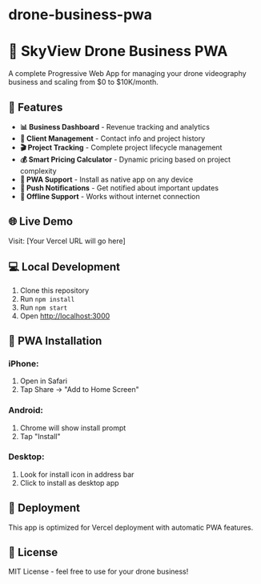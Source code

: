 # drone-business-pwa
# 🚁 SkyView Drone Business PWA

A complete Progressive Web App for managing your drone videography business and scaling from $0 to $10K/month.

## 🚀 Features

- **📊 Business Dashboard** - Revenue tracking and analytics
- **👥 Client Management** - Contact info and project history
- **🎬 Project Tracking** - Complete project lifecycle management
- **💰 Smart Pricing Calculator** - Dynamic pricing based on project complexity
- **📱 PWA Support** - Install as native app on any device
- **🔔 Push Notifications** - Get notified about important updates
- **📶 Offline Support** - Works without internet connection

## 🌐 Live Demo

Visit: [Your Vercel URL will go here]

## 💻 Local Development

1. Clone this repository
2. Run `npm install`
3. Run `npm start`
4. Open [http://localhost:3000](http://localhost:3000)

## 📱 PWA Installation

### iPhone:
1. Open in Safari
2. Tap Share → "Add to Home Screen"

### Android:
1. Chrome will show install prompt
2. Tap "Install"

### Desktop:
1. Look for install icon in address bar
2. Click to install as desktop app

## 🚀 Deployment

This app is optimized for Vercel deployment with automatic PWA features.

## 📄 License

MIT License - feel free to use for your drone business!
